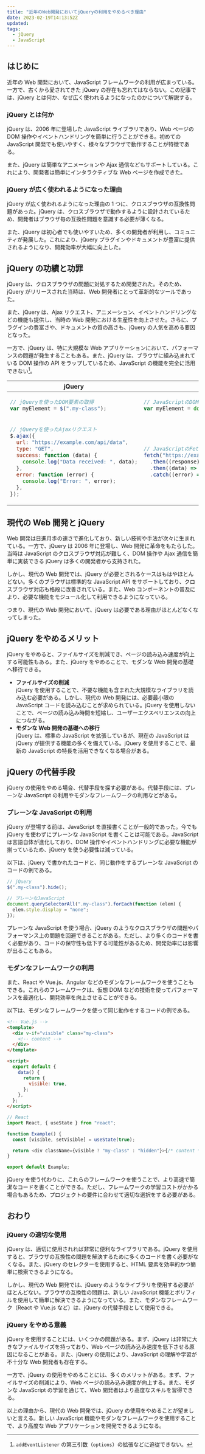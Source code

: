 ```yaml
---
title: "近年のWeb開発においてjQueryの利用をやめるべき理由"
date: 2023-02-19T14:13:52Z
updated:
tags:
  - jQuery
  - JavaScript
---
```


## はじめに

近年の Web 開発において、JavaScript フレームワークの利用が広まっている。一方で、古くから愛されてきた jQuery の存在も忘れてはならない。この記事では、jQuery とは何か、なぜ広く使われるようになったのかについて解説する。

### jQuery とは何か

jQuery は、2006 年に登場した JavaScript ライブラリであり、Web ページの DOM 操作やイベントハンドリングを簡単に行うことができる。初めての JavaScript 開発でも使いやすく、様々なブラウザで動作することが特徴である。

また、jQuery は簡単なアニメーションや Ajax 通信などもサポートしている。これにより、開発者は簡単にインタラクティブな Web ページを作成できた。

### jQuery が広く使われるようになった理由

jQuery が広く使われるようになった理由の 1 つに、クロスブラウザの互換性問題があった。jQuery は、クロスブラウザで動作するように設計されているため、開発者はブラウザ毎の互換性問題を意識する必要が薄くなる。

また、jQuery は初心者でも使いやすいため、多くの開発者が利用し、コミュニティが発展した。これにより、jQuery プラグインやドキュメントが豊富に提供されるようになり、開発効率が大幅に向上した。

## jQuery の功績と功罪

jQuery は、クロスブラウザの問題に対処するため開発された。そのため、jQuery がリリースされた当時は、Web 開発者にとって革新的なツールであった。

また、jQuery は、Ajax リクエスト、アニメーション、イベントハンドリングなどの機能も提供し、当時の Web 開発における生産性を向上させた。さらに、プラグインの豊富さや、ドキュメントの質の高さも、jQuery の人気を高める要因となった。

一方で、jQuery は、特に大規模な Web アプリケーションにおいて、パフォーマンスの問題が発生することもある。また、jQuery は、ブラウザに組み込まれている DOM 操作の API をラップしているため、JavaScript の機能を完全に活用できない[^1]。

[^1]: `addEventListener` の第三引数（`options`）の拡張などに追従できない。

<table>
  <thead>
    <tr>
      <th>jQuery</th><th>JavaScript</th>
    </tr>
  </thead>
  <tbody>
<tr>
<td>

```js
// jQueryを使ったDOM要素の取得
var myElement = $(".my-class");
```

</td>
<td>

```js
// JavaScriptのDOM APIを使ったDOM要素の取得
var myElement = document.querySelector(".my-class");
```

</td>
</tr>
<tr>
<td>

```js
// jQueryを使ったAjaxリクエスト
$.ajax({
  url: "https://example.com/api/data",
  type: "GET",
  success: function (data) {
    console.log("Data received: ", data);
  },
  error: function (error) {
    console.log("Error: ", error);
  },
});
```

</td>
<td>

```js
// JavaScriptのFetch APIを使ったAjaxリクエスト
fetch("https://example.com/api/data")
  .then((response) => response.json())
  .then((data) => console.log("Data received: ", data))
  .catch((error) => console.log("Error: ", error));
```

</td>
</tr>
</tbody>
</table>

## 現代の Web 開発と jQuery

Web 開発は日進月歩の速さで進化しており、新しい技術や手法が次々に生まれている。一方で、jQuery は 2006 年に登場し、Web 開発に革命をもたらした。当時は JavaScript のクロスブラウザ対応が難しく、DOM 操作や Ajax 通信を簡単に実装できる jQuery は多くの開発者から支持された。

しかし、現代の Web 開発では、jQuery が必要とされるケースはもはやほとんどない。多くのブラウザは標準的な JavaScript API をサポートしており、クロスブラウザ対応も格段に改善されている。また、Web コンポーネントの普及により、必要な機能をモジュール化して利用できるようになっている。

つまり、現代の Web 開発において、jQuery は必要である理由がほとんどなくなってしまった。

## jQuery をやめるメリット

jQuery をやめると、ファイルサイズを削減でき、ページの読み込み速度が向上する可能性もある。また、jQuery をやめることで、モダンな Web 開発の基礎へ移行できる。

- **ファイルサイズの削減**  
  jQuery を使用することで、不要な機能も含まれた大規模なライブラリを読み込む必要がある。しかし、現代の Web 開発には、必要最小限の JavaScript コードを読み込むことが求められている。jQuery を使用しないことで、ページの読み込み時間を短縮し、ユーザーエクスペリエンスの向上につながる。
- **モダンな Web 開発の基礎への移行**  
  jQuery は、標準の JavaScript を拡張しているが、現在の JavaScript は jQuery が提供する機能の多くを備えている。jQuery を使用することで、最新の JavaScript の特長を活用できなくなる場合がある。

## jQuery の代替手段

jQuery の使用をやめる場合、代替手段を探す必要がある。代替手段には、プレーンな JavaScript の利用やモダンなフレームワークの利用などがある。

### プレーンな JavaScript の利用

jQuery が登場する前は、JavaScript を直接書くことが一般的であった。今でも jQuery を使わずにプレーンな JavaScript を書くことは可能である。JavaScript は言語自体が進化しており、DOM 操作やイベントハンドリングに必要な機能が揃っているため、jQuery を使う必要性は減っている。

以下は、jQuery で書かれたコードと、同じ動作をするプレーンな JavaScript のコードの例である。

```js
// jQuery
$(".my-class").hide();

// プレーンなJavaScript
document.querySelectorAll(".my-class").forEach(function (elem) {
  elem.style.display = "none";
});
```

プレーンな JavaScript を使う場合、jQuery のようなクロスブラウザの問題やパフォーマンス上の問題を回避できることがある。ただし、より多くのコードを書く必要があり、コードの保守性も低下する可能性があるため、開発効率には影響が出ることもある。

### モダンなフレームワークの利用

また、React や Vue.js、Angular などのモダンなフレームワークを使うこともできる。これらのフレームワークは、仮想 DOM などの技術を使ってパフォーマンスを最適化し、開発効率を向上させることができる。

以下は、モダンなフレームワークを使って同じ動作をするコードの例である。

```html
<!-- Vue.js -->
<template>
  <div v-if="visible" class="my-class">
    <!-- content -->
  </div>
</template>

<script>
  export default {
    data() {
      return {
        visible: true,
      };
    },
  };
</script>
```

```js
// React
import React, { useState } from "react";

function Example() {
  const [visible, setVisible] = useState(true);

  return <div className={visible ? "my-class" : "hidden"}>{/* content */}</div>;
}

export default Example;
```

jQuery を使う代わりに、これらのフレームワークを使うことで、より高速で簡潔なコードを書くことができる。ただし、フレームワークの学習コストがかかる場合もあるため、プロジェクトの要件に合わせて適切な選択をする必要がある。

## おわり

### jQuery の適切な使用

jQuery は、適切に使用されれば非常に便利なライブラリである。jQuery を使用すると、ブラウザの互換性の問題を解決するために多くのコードを書く必要がなくなる。また、jQuery のセレクターを使用すると、HTML 要素を効率的かつ簡単に検索できるようになる。

しかし、現代の Web 開発では、jQuery のようなライブラリを使用する必要がほとんどない。ブラウザの互換性の問題は、新しい JavaScript 機能とポリフィルを使用して簡単に解決できるようになっている。また、モダンなフレームワーク（React や Vue.js など）は、jQuery の代替手段として使用できる。

### jQuery をやめる意義

jQuery を使用することには、いくつかの問題がある。まず、jQuery は非常に大きなファイルサイズを持っており、Web ページの読み込み速度を低下させる原因になることがある。また、jQuery の使用により、JavaScript の理解や学習が不十分な Web 開発者も存在する。

一方で、jQuery の使用をやめることには、多くのメリットがある。まず、ファイルサイズの削減により、Web ページの読み込み速度が向上する。また、モダンな JavaScript の学習を通じて、Web 開発者はより高度なスキルを習得できる。

以上の理由から、現代の Web 開発では、jQuery の使用をやめることが望ましいと言える。新しい JavaScript 機能やモダンなフレームワークを使用することで、より高度な Web アプリケーションを開発できるようになる。

